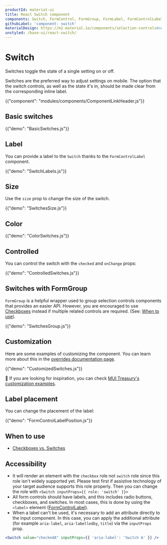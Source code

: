 ```yaml
---
productId: material-ui
title: React Switch component
components: Switch, FormControl, FormGroup, FormLabel, FormControlLabel
githubLabel: 'component: switch'
materialDesign: https://m2.material.io/components/selection-controls#switches
unstyled: /base-ui/react-switch/
---
```


# Switch

<p class="description">Switches toggle the state of a single setting on or off.</p>

Switches are the preferred way to adjust settings on mobile.
The option that the switch controls, as well as the state it's in,
should be made clear from the corresponding inline label.

{{"component": "modules/components/ComponentLinkHeader.js"}}

## Basic switches

{{"demo": "BasicSwitches.js"}}

## Label

You can provide a label to the `Switch` thanks to the `FormControlLabel` component.

{{"demo": "SwitchLabels.js"}}

## Size

Use the `size` prop to change the size of the switch.

{{"demo": "SwitchesSize.js"}}

## Color

{{"demo": "ColorSwitches.js"}}

## Controlled

You can control the switch with the `checked` and `onChange` props:

{{"demo": "ControlledSwitches.js"}}

## Switches with FormGroup

`FormGroup` is a helpful wrapper used to group selection controls components that provides an easier API.
However, you are encouraged to use [Checkboxes](/material-ui/react-checkbox/) instead if multiple related controls are required. (See: [When to use](#when-to-use)).

{{"demo": "SwitchesGroup.js"}}

## Customization

Here are some examples of customizing the component.
You can learn more about this in the [overrides documentation page](/material-ui/customization/how-to-customize/).

{{"demo": "CustomizedSwitches.js"}}

🎨 If you are looking for inspiration, you can check [MUI Treasury's customization examples](https://mui-treasury.com/?path=/docs/switch-introduction--docs).

## Label placement

You can change the placement of the label:

{{"demo": "FormControlLabelPosition.js"}}

## When to use

- [Checkboxes vs. Switches](https://uxplanet.org/checkbox-vs-toggle-switch-7fc6e83f10b8)

## Accessibility

- It will render an element with the `checkbox` role not `switch` role since this
  role isn't widely supported yet. Please test first if assistive technology of your
  target audience supports this role properly. Then you can change the role with
  `<Switch inputProps={{ role: 'switch' }}>`
- All form controls should have labels, and this includes radio buttons, checkboxes, and switches. In most cases, this is done by using the `<label>` element ([FormControlLabel](/material-ui/api/form-control-label/)).
- When a label can't be used, it's necessary to add an attribute directly to the input component.
  In this case, you can apply the additional attribute (for example `aria-label`, `aria-labelledby`, `title`) via the `inputProps` prop.

```jsx
<Switch value="checkedA" inputProps={{ 'aria-label': 'Switch A' }} />
```
